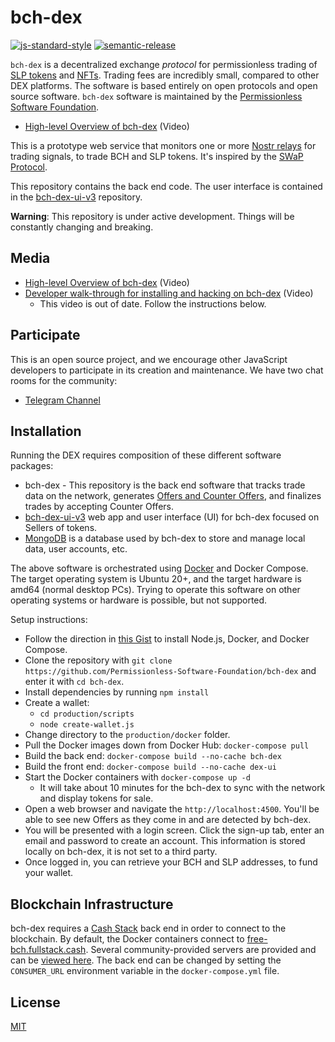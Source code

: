 # bch-dex

[![js-standard-style](https://img.shields.io/badge/code%20style-standard-brightgreen.svg)](http://standardjs.com) [![semantic-release](https://img.shields.io/badge/%20%20%F0%9F%93%A6%F0%9F%9A%80-semantic--release-e10079.svg)](https://github.com/semantic-release/semantic-release)

`bch-dex` is a decentralized exchange *protocol* for permissionless trading of [SLP tokens](https://github.com/simpleledger/slp-specifications/blob/master/slp-token-type-1.md) and [NFTs](https://github.com/simpleledger/slp-specifications/blob/master/slp-nft-1.md). Trading fees are incredibly small, compared to other DEX platforms. The software is based entirely on open protocols and open source software. `bch-dex` software is maintained by the [Permissionless Software Foundation](https://psfoundation.info).

- [High-level Overview of bch-dex](https://youtu.be/LVX8CLi4sHw) (Video)

This is a prototype web service that monitors one or more [Nostr relays](https://nostr.com) for trading signals, to trade BCH and SLP tokens. It's inspired by the [SWaP Protocol](https://github.com/vinarmani/swap-protocol/blob/master/swap-protocol-spec.md).

This repository contains the back end code. The user interface is contained in the [bch-dex-ui-v3](https://github.com/Permissionless-Software-Foundation/bch-dex-ui-v3) repository.

**Warning**: This repository is under active development. Things will be constantly changing and breaking.

## Media
- [High-level Overview of bch-dex](https://youtu.be/LVX8CLi4sHw) (Video)
- [Developer walk-through for installing and hacking on bch-dex](https://youtu.be/T5XI43-SWJo) (Video)
  - This video is out of date. Follow the instructions below.

## Participate
This is an open source project, and we encourage other JavaScript developers to participate in its creation and maintenance. We have two chat rooms for the community:
- [Telegram Channel](https://t.me/bch_js_toolkit)

## Installation
Running the DEX requires composition of these different software packages:
- bch-dex - This repository is the back end software that tracks trade data on the network, generates [Offers and Counter Offers](https://github.com/Permissionless-Software-Foundation/bch-dex/tree/ct-unstable/dev-docs#definitions), and finalizes trades by accepting Counter Offers.
- [bch-dex-ui-v3](https://github.com/Permissionless-Software-Foundation/bch-dex-ui-v3) web app and user interface (UI) for bch-dex focused on Sellers of tokens.
- [MongoDB](https://www.mongodb.com/) is a database used by bch-dex to store and manage local data, user accounts, etc.

The above software is orchestrated using [Docker](https://www.docker.com/) and Docker Compose. The target operating system is Ubuntu 20+, and the target hardware is amd64 (normal desktop PCs). Trying to operate this software on other operating systems or hardware is possible, but not supported.

Setup instructions:

- Follow the direction in [this Gist](https://gist.github.com/christroutner/a39f656850dc022b60f25c9663dd1cdd) to install Node.js, Docker, and Docker Compose.
- Clone the repository with `git clone https://github.com/Permissionless-Software-Foundation/bch-dex` and enter it with `cd bch-dex`.
- Install dependencies by running `npm install`
- Create a wallet:
  - `cd production/scripts`
  - `node create-wallet.js`
- Change directory to the `production/docker` folder.
- Pull the Docker images down from Docker Hub: `docker-compose pull`
- Build the back end: `docker-compose build --no-cache bch-dex`
- Build the front end: `docker-compose build --no-cache dex-ui`
- Start the Docker containers with `docker-compose up -d`
  - It will take about 10 minutes for the bch-dex to sync with the network and display tokens for sale.
- Open a web browser and navigate the `http://localhost:4500`. You'll be able to see new Offers as they come in and are detected by bch-dex.
- You will be presented with a login screen. Click the sign-up tab, enter an email and password to create an account. This information is stored locally on bch-dex, it is not set to a third party.
- Once logged in, you can retrieve your BCH and SLP addresses, to fund your wallet.


## Blockchain Infrastructure

bch-dex requires a [Cash Stack](https://cashstack.info) back end in order to connect to the blockchain. By default, the Docker containers connect to [free-bch.fullstack.cash](https://free-bch.fullstack.cash/). Several community-provided servers are provided and can be [viewed here](https://consumers.psfoundation.info/consumers.json). The back end can be changed by setting the `CONSUMER_URL` environment variable in the `docker-compose.yml` file.

## License

[MIT](./LICENSE.md)
